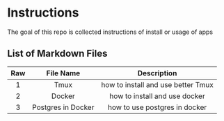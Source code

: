 # Instructions

The goal of this repo is collected instructions of install or usage of apps

## List of Markdown Files

| Raw | File Name   | Description    |
| :-----: | :---: | :---: |
| 1 | Tmux| how to install and use better Tmux   |
| 2 | Docker| how to install and use docker   |
| 3 | Postgres in Docker| how to use postgres in docker   |
